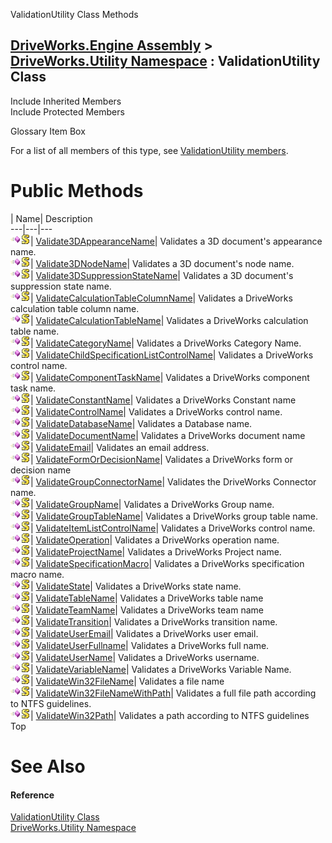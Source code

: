 ValidationUtility Class Methods   
  
[DriveWorks.Engine Assembly](topic2156.md) > [DriveWorks.Utility Namespace](topic13190.md) : ValidationUtility Class  
---  
  
Include Inherited Members    
Include Protected Members    


Glossary Item Box

For a list of all members of this type, see [ValidationUtility members](topic13288.md).

# Public Methods

| Name| Description  
---|---|---  
![Public Method](dotnetimages/publicMethod.gif)![static \(Shared in Visual Basic\)](dotnetimages/static.gif)| [Validate3DAppearanceName](topic13294.md)| Validates a 3D document's appearance name.   
![Public Method](dotnetimages/publicMethod.gif)![static \(Shared in Visual Basic\)](dotnetimages/static.gif)| [Validate3DNodeName](topic13295.md)| Validates a 3D document's node name.   
![Public Method](dotnetimages/publicMethod.gif)![static \(Shared in Visual Basic\)](dotnetimages/static.gif)| [Validate3DSuppressionStateName](topic13296.md)| Validates a 3D document's suppression state name.   
![Public Method](dotnetimages/publicMethod.gif)![static \(Shared in Visual Basic\)](dotnetimages/static.gif)| [ValidateCalculationTableColumnName](topic13297.md)| Validates a DriveWorks calculation table column name.   
![Public Method](dotnetimages/publicMethod.gif)![static \(Shared in Visual Basic\)](dotnetimages/static.gif)| [ValidateCalculationTableName](topic13298.md)| Validates a DriveWorks calculation table name.   
![Public Method](dotnetimages/publicMethod.gif)![static \(Shared in Visual Basic\)](dotnetimages/static.gif)| [ValidateCategoryName](topic13299.md)| Validates a DriveWorks Category Name.   
![Public Method](dotnetimages/publicMethod.gif)![static \(Shared in Visual Basic\)](dotnetimages/static.gif)| [ValidateChildSpecificationListControlName](topic13300.md)| Validates a DriveWorks control name.   
![Public Method](dotnetimages/publicMethod.gif)![static \(Shared in Visual Basic\)](dotnetimages/static.gif)| [ValidateComponentTaskName](topic13301.md)| Validates a DriveWorks component task name.   
![Public Method](dotnetimages/publicMethod.gif)![static \(Shared in Visual Basic\)](dotnetimages/static.gif)| [ValidateConstantName](topic13302.md)| Validates a DriveWorks Constant name   
![Public Method](dotnetimages/publicMethod.gif)![static \(Shared in Visual Basic\)](dotnetimages/static.gif)| [ValidateControlName](topic13304.md)| Validates a DriveWorks control name.   
![Public Method](dotnetimages/publicMethod.gif)![static \(Shared in Visual Basic\)](dotnetimages/static.gif)| [ValidateDatabaseName](topic13305.md)| Validates a Database name.   
![Public Method](dotnetimages/publicMethod.gif)![static \(Shared in Visual Basic\)](dotnetimages/static.gif)| [ValidateDocumentName](topic13306.md)| Validates a DriveWorks document name   
![Public Method](dotnetimages/publicMethod.gif)![static \(Shared in Visual Basic\)](dotnetimages/static.gif)| [ValidateEmail](topic13307.md)| Validates an email address.   
![Public Method](dotnetimages/publicMethod.gif)![static \(Shared in Visual Basic\)](dotnetimages/static.gif)| [ValidateFormOrDecisionName](topic13308.md)| Validates a DriveWorks form or decision name   
![Public Method](dotnetimages/publicMethod.gif)![static \(Shared in Visual Basic\)](dotnetimages/static.gif)| [ValidateGroupConnectorName](topic13309.md)| Validates the DriveWorks Connector name.   
![Public Method](dotnetimages/publicMethod.gif)![static \(Shared in Visual Basic\)](dotnetimages/static.gif)| [ValidateGroupName](topic13310.md)| Validates a DriveWorks Group name.   
![Public Method](dotnetimages/publicMethod.gif)![static \(Shared in Visual Basic\)](dotnetimages/static.gif)| [ValidateGroupTableName](topic13311.md)| Validates a DriveWorks group table name.   
![Public Method](dotnetimages/publicMethod.gif)![static \(Shared in Visual Basic\)](dotnetimages/static.gif)| [ValidateItemListControlName](topic13312.md)| Validates a DriveWorks control name.   
![Public Method](dotnetimages/publicMethod.gif)![static \(Shared in Visual Basic\)](dotnetimages/static.gif)| [ValidateOperation](topic13313.md)| Validates a DriveWorks operation name.   
![Public Method](dotnetimages/publicMethod.gif)![static \(Shared in Visual Basic\)](dotnetimages/static.gif)| [ValidateProjectName](topic13314.md)| Validates a DriveWorks Project name.   
![Public Method](dotnetimages/publicMethod.gif)![static \(Shared in Visual Basic\)](dotnetimages/static.gif)| [ValidateSpecificationMacro](topic13315.md)| Validates a DriveWorks specification macro name.   
![Public Method](dotnetimages/publicMethod.gif)![static \(Shared in Visual Basic\)](dotnetimages/static.gif)| [ValidateState](topic13316.md)| Validates a DriveWorks state name.   
![Public Method](dotnetimages/publicMethod.gif)![static \(Shared in Visual Basic\)](dotnetimages/static.gif)| [ValidateTableName](topic13317.md)| Validates a DriveWorks table name   
![Public Method](dotnetimages/publicMethod.gif)![static \(Shared in Visual Basic\)](dotnetimages/static.gif)| [ValidateTeamName](topic13318.md)| Validates a DriveWorks team name   
![Public Method](dotnetimages/publicMethod.gif)![static \(Shared in Visual Basic\)](dotnetimages/static.gif)| [ValidateTransition](topic13319.md)| Validates a DriveWorks transition name.   
![Public Method](dotnetimages/publicMethod.gif)![static \(Shared in Visual Basic\)](dotnetimages/static.gif)| [ValidateUserEmail](topic13320.md)| Validates a DriveWorks user email.   
![Public Method](dotnetimages/publicMethod.gif)![static \(Shared in Visual Basic\)](dotnetimages/static.gif)| [ValidateUserFullname](topic13321.md)| Validates a DriveWorks full name.   
![Public Method](dotnetimages/publicMethod.gif)![static \(Shared in Visual Basic\)](dotnetimages/static.gif)| [ValidateUserName](topic13322.md)| Validates a DriveWorks username.   
![Public Method](dotnetimages/publicMethod.gif)![static \(Shared in Visual Basic\)](dotnetimages/static.gif)| [ValidateVariableName](topic13323.md)| Validates a DriveWorks Variable Name.   
![Public Method](dotnetimages/publicMethod.gif)![static \(Shared in Visual Basic\)](dotnetimages/static.gif)| [ValidateWin32FileName](topic13324.md)| Validates a file name   
![Public Method](dotnetimages/publicMethod.gif)![static \(Shared in Visual Basic\)](dotnetimages/static.gif)| [ValidateWin32FileNameWithPath](topic13325.md)| Validates a full file path according to NTFS guidelines.   
![Public Method](dotnetimages/publicMethod.gif)![static \(Shared in Visual Basic\)](dotnetimages/static.gif)| [ValidateWin32Path](topic13326.md)| Validates a path according to NTFS guidelines   
Top

# See Also

#### Reference

[ValidationUtility Class](topic13287.md)   
[DriveWorks.Utility Namespace](topic13190.md)


